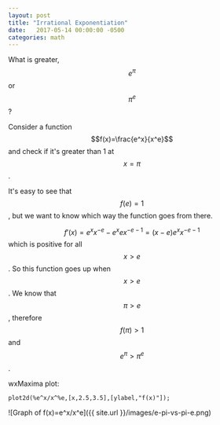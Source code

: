 ```yaml
---
layout: post
title: "Irrational Exponentiation"
date:   2017-05-14 00:00:00 -0500
categories: math
---
```


What is greater, $$e^{\pi}$$ or $$\pi^e$$?

<!--more-->

Consider a function $$f(x)=\frac{e^x}{x^e}$$ and check if it's greater than 1 at $$x=\pi$$.

It's easy to see that $$f(e)=1$$, but we want to know which way the function goes from 
there.

$$f'(x)=e^x x^{-e} - e^x e x^{-e-1}=(x-e) e^x x^{-e-1}$$
which is positive for all $$x>e$$. So this function goes up when $$x>e$$. We know that 
$$\pi>e$$, therefore $$f(\pi)>1$$ and $$e^{\pi}>{\pi}^{e}$$.

wxMaxima plot:

    plot2d(%e^x/x^%e,[x,2.5,3.5],[ylabel,"f(x)"]);

![Graph of f(x)=e^x/x^e]({{ site.url }}/images/e-pi-vs-pi-e.png)